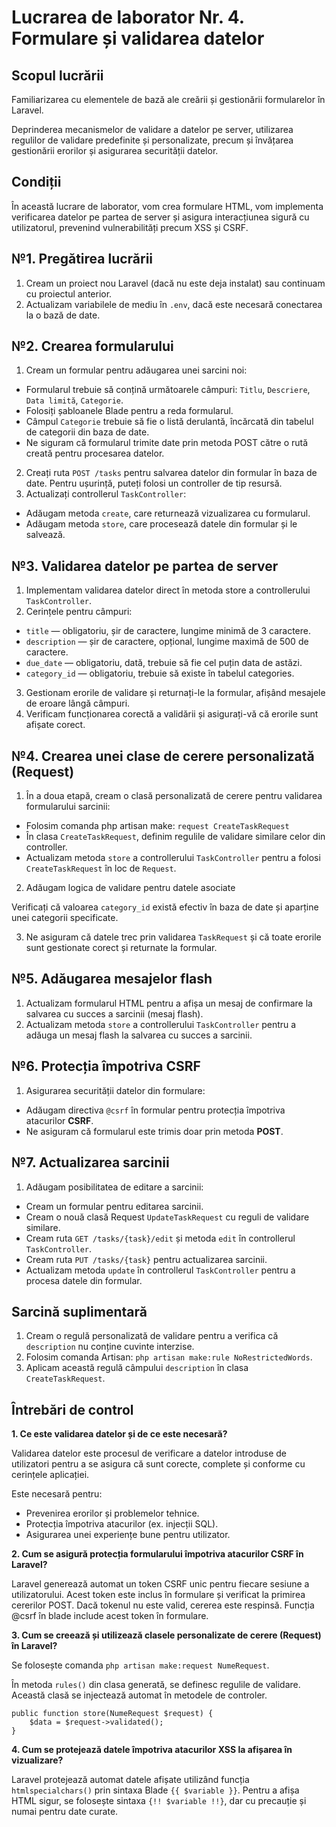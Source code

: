 # Lucrarea de laborator Nr. 4. Formulare și validarea datelor

## Scopul lucrării
Familiarizarea cu elementele de bază ale creării și gestionării formularelor în Laravel.

Deprinderea mecanismelor de validare a datelor pe server, utilizarea regulilor de validare predefinite și personalizate, precum și învățarea gestionării erorilor și asigurarea securității datelor.

## Condiții
În această lucrare de laborator, vom crea formulare HTML, vom implementa verificarea datelor pe partea de server și asigura interacțiunea sigură cu utilizatorul, prevenind vulnerabilități precum XSS și CSRF.



## №1. Pregătirea lucrării
1. Cream un proiect nou Laravel (dacă nu este deja instalat) sau continuam cu proiectul anterior.
2. Actualizam variabilele de mediu în `.env`, dacă este necesară conectarea la o bază de date.


   
## №2. Crearea formularului
1. Cream un formular pentru adăugarea unei sarcini noi:
 - Formularul trebuie să conțină următoarele câmpuri: `Titlu`, `Descriere`, `Data limită`, `Categorie`.
 - Folosiți șabloanele Blade pentru a reda formularul.
 - Câmpul `Categorie` trebuie să fie o listă derulantă, încărcată din tabelul de categorii din baza de date.
 - Ne siguram că formularul trimite date prin metoda POST către o rută creată pentru procesarea datelor.
2. Creați ruta `POST /tasks` pentru salvarea datelor din formular în baza de date. Pentru ușurință, puteți folosi un controller de tip resursă.
3. Actualizați controllerul `TaskController`:
 - Adăugam metoda `create`, care returnează vizualizarea cu formularul.
 - Adăugam metoda `store`, care procesează datele din formular și le salvează.



## №3. Validarea datelor pe partea de server
1. Implementam validarea datelor direct în metoda store a controllerului `TaskController`.
2. Cerințele pentru câmpuri:
 - `title` — obligatoriu, șir de caractere, lungime minimă de 3 caractere.
 - `description` — șir de caractere, opțional, lungime maximă de 500 de caractere.
 - `due_date` — obligatoriu, dată, trebuie să fie cel puțin data de astăzi.
 - `category_id` — obligatoriu, trebuie să existe în tabelul categories.
3. Gestionam erorile de validare și returnați-le la formular, afișând mesajele de eroare lângă câmpuri.
4. Verificam funcționarea corectă a validării și asigurați-vă că erorile sunt afișate corect.



## №4. Crearea unei clase de cerere personalizată (Request)
1. În a doua etapă, cream o clasă personalizată de cerere pentru validarea formularului sarcinii:
 - Folosim comanda php artisan make: `request CreateTaskRequest`
 - În clasa `CreateTaskRequest`, definim regulile de validare similare celor din controller.
 - Actualizam metoda `store` a controllerului `TaskController` pentru a folosi `CreateTaskRequest` în loc de `Request`.
   
2. Adăugam logica de validare pentru datele asociate

Verificați că valoarea `category_id` există efectiv în baza de date și aparține unei categorii specificate.

3. Ne asiguram că datele trec prin validarea `TaskRequest` și că toate erorile sunt gestionate corect și returnate la formular.



## №5. Adăugarea mesajelor flash
1. Actualizam formularul HTML pentru a afișa un mesaj de confirmare la salvarea cu succes a sarcinii (mesaj flash).
2. Actualizam metoda `store` a controllerului `TaskController` pentru a adăuga un mesaj flash la salvarea cu succes a sarcinii.


   
## №6. Protecția împotriva CSRF
1. Asigurarea securității datelor din formulare:
 - Adăugam directiva `@csrf` în formular pentru protecția împotriva atacurilor **CSRF**.
 - Ne asiguram că formularul este trimis doar prin metoda **POST**.


## №7. Actualizarea sarcinii
1. Adăugam posibilitatea de editare a sarcinii:
 - Cream un formular pentru editarea sarcinii.
 - Cream o nouă clasă Request `UpdateTaskRequest` cu reguli de validare similare.
 - Cream ruta `GET /tasks/{task}/edit` și metoda `edit` în controllerul `TaskController`.
 - Cream ruta `PUT /tasks/{task}` pentru actualizarea sarcinii.
 - Actualizam metoda `update` în controllerul `TaskController` pentru a procesa datele din formular.



## Sarcină suplimentară
1. Cream o regulă personalizată de validare pentru a verifica că `description` nu conține cuvinte interzise.
2. Folosim comanda Artisan: `php artisan make:rule NoRestrictedWords`.
3. Aplicam această regulă câmpului `description` în clasa `CreateTaskRequest`.


## Întrebări de control

**1. Ce este validarea datelor și de ce este necesară?**

Validarea datelor este procesul de verificare a datelor introduse de utilizatori pentru a se asigura că sunt corecte, complete și conforme cu cerințele aplicației. 

Este necesară pentru:
 - Prevenirea erorilor și problemelor tehnice.
 - Protecția împotriva atacurilor (ex. injecții SQL).
 - Asigurarea unei experiențe bune pentru utilizator.

**2. Cum se asigură protecția formularului împotriva atacurilor CSRF în Laravel?**

Laravel generează automat un token CSRF unic pentru fiecare sesiune a utilizatorului. Acest token este inclus în formulare și verificat la primirea cererilor POST. Dacă tokenul nu este valid, cererea este respinsă. Funcția @csrf în blade include acest token în formulare.

**3. Cum se creează și utilizează clasele personalizate de cerere (Request) în Laravel?**

Se folosește comanda  `php artisan make:request NumeRequest`.

În metoda `rules()` din clasa generată, se definesc regulile de validare. Această clasă se injectează automat în metodele de controler.
```
public function store(NumeRequest $request) {
    $data = $request->validated();
}
```
**4. Cum se protejează datele împotriva atacurilor XSS la afișarea în vizualizare?**

Laravel protejează automat datele afișate utilizând funcția `htmlspecialchars()` prin sintaxa Blade `{{ $variable }}`. Pentru a afișa HTML sigur, se folosește sintaxa `{!! $variable !!}`, dar cu precauție și numai pentru date curate.
